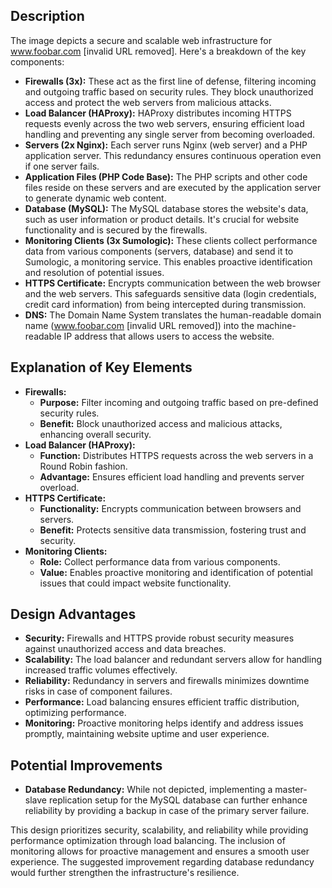 
## Description

The image depicts a secure and scalable web infrastructure for www.foobar.com [invalid URL removed]. Here's a breakdown of the key components:

* **Firewalls (3x):** These act as the first line of defense, filtering incoming and outgoing traffic based on security rules. They block unauthorized access and protect the web servers from malicious attacks.
* **Load Balancer (HAProxy):** HAProxy distributes incoming HTTPS requests evenly across the two web servers, ensuring efficient load handling and preventing any single server from becoming overloaded.
* **Servers (2x Nginx):** Each server runs Nginx (web server) and a PHP application server. This redundancy ensures continuous operation even if one server fails. 
* **Application Files (PHP Code Base):** The PHP scripts and other code files reside on these servers and are executed by the application server to generate dynamic web content.
* **Database (MySQL):** The MySQL database stores the website's data, such as user information or product details. It's crucial for website functionality and is secured by the firewalls.
* **Monitoring Clients (3x Sumologic):** These clients collect performance data from various components (servers, database) and send it to Sumologic, a monitoring service. This enables proactive identification and resolution of potential issues.
* **HTTPS Certificate:** Encrypts communication between the web browser and the web servers. This safeguards sensitive data (login credentials, credit card information) from being intercepted during transmission.
* **DNS:** The Domain Name System translates the human-readable domain name (www.foobar.com [invalid URL removed]) into the machine-readable IP address that allows users to access the website.

## Explanation of Key Elements

* **Firewalls:** 
    * **Purpose:** Filter incoming and outgoing traffic based on pre-defined security rules.
    * **Benefit:** Block unauthorized access and malicious attacks, enhancing overall security.
* **Load Balancer (HAProxy):**
    * **Function:** Distributes HTTPS requests across the web servers in a Round Robin fashion.
    * **Advantage:** Ensures efficient load handling and prevents server overload.
* **HTTPS Certificate:**
    * **Functionality:** Encrypts communication between browsers and servers. 
    * **Benefit:** Protects sensitive data transmission, fostering trust and security.
* **Monitoring Clients:**
    * **Role:** Collect performance data from various components.
    * **Value:** Enables proactive monitoring and identification of potential issues that could impact website functionality.

## Design Advantages

* **Security:** Firewalls and HTTPS provide robust security measures against unauthorized access and data breaches.
* **Scalability:** The load balancer and redundant servers allow for handling increased traffic volumes effectively.
* **Reliability:** Redundancy in servers and firewalls minimizes downtime risks in case of component failures.
* **Performance:** Load balancing ensures efficient traffic distribution, optimizing performance.
* **Monitoring:** Proactive monitoring helps identify and address issues promptly, maintaining website uptime and user experience.

## Potential Improvements

* **Database Redundancy:** While not depicted, implementing a master-slave replication setup for the MySQL database can further enhance reliability by providing a backup in case of the primary server failure.

This design prioritizes security, scalability, and reliability while providing performance optimization through load balancing. The inclusion of monitoring allows for proactive management and ensures a smooth user experience. The suggested improvement regarding database redundancy would further strengthen the infrastructure's resilience. 
